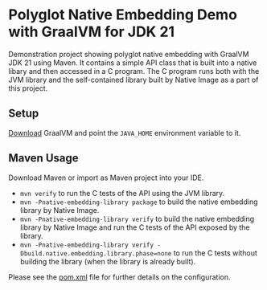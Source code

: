 # Polyglot Native Embedding Demo with GraalVM for JDK 21 
Demonstration project showing polyglot native embedding with GraalVM JDK 21 using Maven.
It contains a simple API class that is built into a native libary and then accessed in a C program.
The C program runs both with the JVM library and the self-contained library built by Native Image
as a part of this project. 

## Setup

[Download](https://www.graalvm.org/downloads/) GraalVM and point the `JAVA_HOME` environment variable to it.

## Maven Usage

Download Maven or import as Maven project into your IDE.

* `mvn verify` to run the C tests of the API using the JVM library.
* `mvn -Pnative-embedding-library package` to build the native embedding library by Native Image.
* `mvn -Pnative-embedding-library verify` to build the native embedding library by Native Image and run the C tests of the API exposed by the library.
* `mvn -Pnative-embedding-library verify -Dbuild.native.embedding.library.phase=none` to run the C tests without building the library (when the library is already built).

Please see the [pom.xml](./pom.xml) file for further details on the configuration.